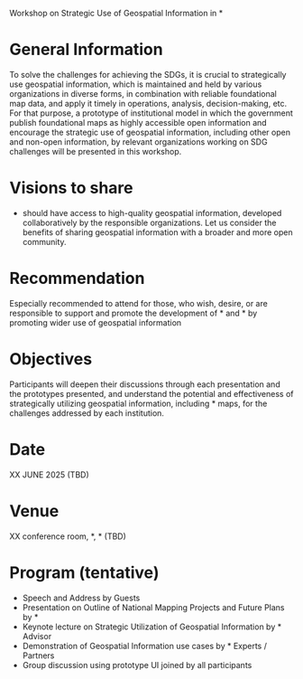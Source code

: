 Workshop on Strategic Use of Geospatial Information in *

# General Information
To solve the challenges for achieving the SDGs, it is crucial to strategically use geospatial information, which is maintained and held by various organizations in diverse forms, in combination with reliable foundational map data, and apply it timely in operations, analysis, decision-making, etc. For that purpose, a prototype of institutional model in which the government publish foundational maps as highly accessible open information and encourage the strategic use of geospatial information, including other open and non-open information, by relevant organizations working on SDG challenges will be presented in this workshop.

# Visions to share
* should have access to high-quality geospatial information, developed collaboratively by the responsible organizations.
Let us consider the benefits of sharing geospatial information with a broader and more open community.

# Recommendation
Especially recommended to attend for those, who wish, desire, or are responsible to support and promote the development of * and * by promoting wider use of geospatial information

# Objectives
Participants will deepen their discussions through each presentation and the prototypes presented, and understand the potential and effectiveness of strategically utilizing geospatial information, including * maps, for the challenges addressed by each institution.

# Date
XX JUNE 2025 (TBD)

# Venue
XX conference room, *, * (TBD)

# Program (tentative)
- Speech and Address by Guests
- Presentation on Outline of National Mapping Projects and Future Plans by *
- Keynote lecture on Strategic Utilization of Geospatial Information by * Advisor
- Demonstration of Geospatial Information use cases by * Experts / Partners
- Group discussion using prototype UI joined by all participants
